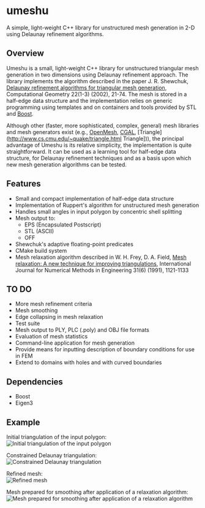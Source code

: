 umeshu
======

A simple, light-weight C++ library for unstructured mesh generation in 2-D using Delaunay refinement
algorithms.

Overview
--------

Umeshu is a small, light-weight C++ library for unstructured triangular mesh generation in two
dimensions using Delaunay refinement approach. The library implements the algorithm described in
the paper J. R. Shewchuk, <a href="http://dx.doi.org/10.1016/S0925-7721(01)00047-5">Delaunay
refinement algorithms for triangular mesh generation</a>, Computational Geometry 22(1-3) (2002),
21-74. The mesh is stored in a half-edge data structure and the implementation relies on
generic programming using templates and on containers and tools provided by STL and
[Boost](http://www.boost.org/).

Although other (faster, more sophisticated, complex, general) mesh libraries and mesh generators exist
(e.g., [OpenMesh](http://www.openmesh.org/), [CGAL](http://www.cgal.org/),
 [Triangle](http://www.cs.cmu.edu/~quake/triangle.html Triangle])), the principal advantage of
Umeshu is its relative simplicity, the implementation is quite straightforward. It can be used as a
learning tool for half-edge data structure, for Delaunay refinement techniques and as a basis upon
which new mesh generation algorithms can be tested.

Features
--------

  * Small and compact implementation of half-edge data structure
  * Implementation of Ruppert's algorithm for unstructured mesh generation
  * Handles small angles in input polygon by concentric shell splitting
  * Mesh output to:
    * EPS (Encapsulated Postscript)
    * STL (ASCII)
    * OFF
  * Shewchuk's adaptive floating-point predicates
  * CMake build system
  * Mesh relaxation algorithm described in W. H. Frey, D. A. Field, [Mesh relaxation: A new
  technique for improving triangulations](http://dx.doi.org/10.1002/nme.1620310607), International
  Journal for Numerical Methods in Engineering 31(6) (1991), 1121-1133

TO DO
-----

  * More mesh refinement criteria
  * Mesh smoothing
  * Edge collapsing in mesh relaxation
  * Test suite
  * Mesh output to PLY, PLC (.poly) and OBJ file formats
  * Evaluation of mesh statistics
  * Command-line application for mesh generation
  * Provide means for inputting description of boundary conditions for use in FEM
  * Extend to domains with holes and with curved boundaries

Dependencies
------------

  * Boost
  * Eigen3

Example
-------

Initial triangulation of the input polygon:  
![Initial triangulation of the input polygon](https://raw.github.com/vladimir-ch/vladimir-ch.github.com/master/img/mesh_sample_1.png)

Constrained Delaunay triangulation:  
![Constrained Delaunay triangulation](https://raw.github.com/vladimir-ch/vladimir-ch.github.com/master/img/mesh_sample_2.png)

Refined mesh:  
![Refined mesh](https://raw.github.com/vladimir-ch/vladimir-ch.github.com/master/img/mesh_sample_3.png)

Mesh prepared for smoothing after application of a relaxation algorithm:  
![Mesh prepared for smoothing after application of a relaxation algorithm](https://raw.github.com/vladimir-ch/vladimir-ch.github.com/master/img/mesh_sample_4.png)
